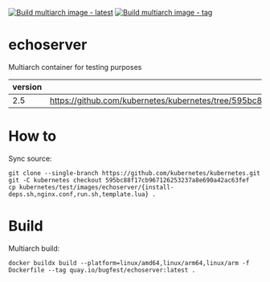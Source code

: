 [![Build multiarch image - latest](https://github.com/bugfest/echoserver/actions/workflows/main.yml/badge.svg)](https://github.com/bugfest/echoserver/actions/workflows/main.yml)
[![Build multiarch image - tag](https://github.com/bugfest/echoserver/actions/workflows/main-tag.yml/badge.svg)](https://github.com/bugfest/echoserver/actions/workflows/main-tag.yml)

# echoserver
Multiarch container for testing purposes

| version | source |
| ------- | ------ |
| 2.5     | https://github.com/kubernetes/kubernetes/tree/595bc88f17cb967126253237a8e690a42ac63fef/test/images/echoserver | 

# How to
Sync source:
```shell script
git clone --single-branch https://github.com/kubernetes/kubernetes.git
git -C kubernetes checkout 595bc88f17cb967126253237a8e690a42ac63fef
cp kubernetes/test/images/echoserver/{install-deps.sh,nginx.conf,run.sh,template.lua} .
```

# Build
Multiarch build:

```shell script
docker buildx build --platform=linux/amd64,linux/arm64,linux/arm -f Dockerfile --tag quay.io/bugfest/echoserver:latest .
```
